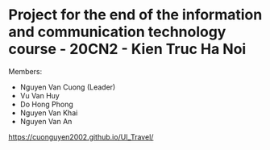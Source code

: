 # Project for the end of the information and communication technology course - 20CN2 - Kien Truc Ha Noi

Members:
  - Nguyen Van Cuong (Leader)
  - Vu Van Huy
  - Do Hong Phong
  - Nguyen Van Khai
  - Nguyen Van An

https://cuonguyen2002.github.io/UI_Travel/
